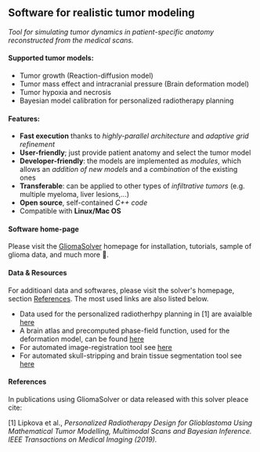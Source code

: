 ## Software for realistic tumor modeling
_Tool for simulating tumor dynamics in patient-specific anatomy reconstructed from the medical scans._

#### Supported tumor models:
 * Tumor growth (Reaction-diffusion model)
 * Tumor mass effect and intracranial pressure (Brain deformation model)
 * Tumor hypoxia and necrosis
 * Bayesian model calibration for personalized radiotherapy planning 

#### Features:
 * **Fast execution** thanks to *highly-parallel architecture* and *adaptive grid refinement*
 * **User-friendly**; just provide patient anatomy and select the tumor model
 * **Developer-friendly**: the models are implemented as *modules*, which allows an *addition of new models* and a *combination* of the existing ones
 * **Transferable**: can be applied to other types of *infiltrative tumors* (e.g. multiple myeloma, liver lesions,...)
 * **Open source**, self-contained *C++ code*
 * Compatible with **Linux/Mac OS**

#### Software home-page
Please visit the [GliomaSolver](http://tdo.sk/~janka/GliomaWebsite//index.html) homepage for installation, tutorials, sample of glioma data, and much more :panda_face:.

#### Data & Resources
For additioanl data and softwares, please visit the solver's homepage, section [References](http://tdo.sk/~janka/GliomaWebsite/references.html). The most used links are also listed below.
 * Data used for the personalized radiotherhpy planning in [1] are avaialble [here](37.9.171.25/~janka/GliomaSolverHome/GlioblastomaDATA.tgz)
 * A brain atlas and precomputed phase-field function, used for the deformation model, can be found [here](37.9.171.25//~janka/GliomaSolverHome/TutorialTestData/AtlasPFF.tgz)
 * For automated image-registration tool see [here](https://github.com/JanaLipkova/Registration)
 * For automated skull-stripping and brain tissue segmentation tool see [here](https://github.com/JanaLipkova/s3)
 

#### References
In publications using GliomaSolver or data released with this solver pleace cite:

[1] Lipkova et al., *Personalized Radiotherapy Design for Glioblastoma Using Mathematical Tumor Modelling, Multimodal Scans and Bayesian Inference. IEEE Transactions on Medical Imaging (2019).* 








